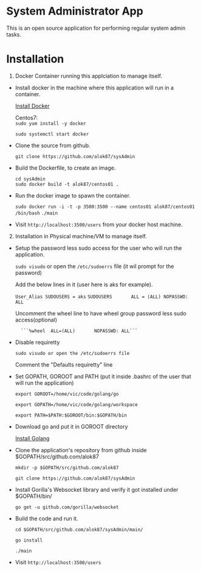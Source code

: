 System Administrator App
=========================
This is an open source application for performing regular system admin tasks.

Installation
=============
1. Docker Container running this applciation to manage itself. 
 
 * Install docker in the machine where this application will run in a container.
 
   	[Install Docker](https://docs.docker.com/installation/)

	Centos7:	
	```sudo yum install -y docker```
         
	```sudo systemctl start docker```

	
 * Clone the source from github.

   	```git clone https://github.com/alok87/sysAdmin```

 * Build the Dockerfile, to create an image.
 	```
   	cd sysAdmin
   	sudo docker build -t alok87/centos01 .
	```
 * Run the docker image to spawn the container.
   
	```sudo docker run -i -t -p 3500:3500 --name centos01 alok87/centos01 /bin/bash```
	```./main```
 
 * Visit ```http://localhost:3500/users``` from your docker host machine.
 

2. Installation in Physical machine/VM to manage itself.

 * Setup the password less sudo access for the user who will run the application. 
 
   	```sudo visudo```	or open the ```/etc/sudoerrs``` file (it wil prompt for the password)

   	Add the below lines in it (user here is aks for example).
   	
	```User_Alias SUDOUSERS = aks```
	```SUDOUSERS       ALL = (ALL) NOPASSWD: ALL```

	Uncomment the wheel line to have wheel group password less sudo access(optional)

		 ```%wheel  ALL=(ALL)       NOPASSWD: ALL```

 
 * Disable requiretty 
 
   	```sudo visudo or open the /etc/sudoerrs file```
   	
	Comment the "Defaults requiretty" line

 * Set GOPATH, GOROOT and PATH (put it inside .bashrc of the user that will run the application)

	```export GOROOT=/home/vic/code/golang/go```

	```export GOPATH=/home/vic/code/golang/workspace```

	```export PATH=$PATH:$GOROOT/bin:$GOPATH/bin```	

 * Download go and put it in GOROOT directory
	
	[Install Golang](https://golang.org/doc/install)

 * Clone the application's repository from github inside $GOPATH/src/github.com/alok87
 
	```mkdir -p $GOPATH/src/github.com/alok87```

	```git clone https://github.com/alok87/sysAdmin```


 * Install Gorilla's Websocket library and verify it got installed under $GOPATH/bin/ 
  
 	```go get -u github.com/gorilla/websocket```
  
 * Build the code and run it.
 
	 ```
	cd $GOPATH/src/github.com/alok87/sysAdmin/main/
  	
	go install
   
	./main
	```
	
 * Visit ```http://localhost:3500/users```
